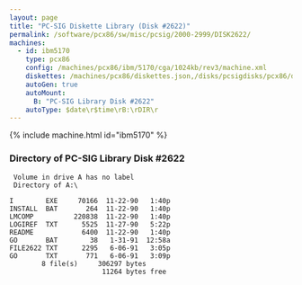 ```yaml
---
layout: page
title: "PC-SIG Diskette Library (Disk #2622)"
permalink: /software/pcx86/sw/misc/pcsig/2000-2999/DISK2622/
machines:
  - id: ibm5170
    type: pcx86
    config: /machines/pcx86/ibm/5170/cga/1024kb/rev3/machine.xml
    diskettes: /machines/pcx86/diskettes.json,/disks/pcsigdisks/pcx86/diskettes.json
    autoGen: true
    autoMount:
      B: "PC-SIG Library Disk #2622"
    autoType: $date\r$time\rB:\rDIR\r
---
```


{% include machine.html id="ibm5170" %}

### Directory of PC-SIG Library Disk #2622

     Volume in drive A has no label
     Directory of A:\

    I        EXE     70166  11-22-90   1:40p
    INSTALL  BAT       264  11-22-90   1:40p
    LMCOMP          220838  11-22-90   1:40p
    LOGIREF  TXT      5525  11-27-90   5:22p
    README            6400  11-22-90   1:40p
    GO       BAT        38   1-31-91  12:58a
    FILE2622 TXT      2295   6-06-91   3:05p
    GO       TXT       771   6-06-91   3:09p
            8 file(s)     306297 bytes
                           11264 bytes free
